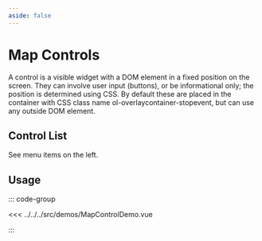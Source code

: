```yaml
---
aside: false
---
```


# Map Controls

A control is a visible widget with a DOM element in a fixed position on the screen.
They can involve user input (buttons), or be informational only;
the position is determined using CSS.
By default these are placed in the container with CSS class name ol-overlaycontainer-stopevent, but can use any outside DOM element.

<script setup>
import MapControlDemo from "@demos/MapControlDemo.vue"
</script>
<ClientOnly>
<MapControlDemo />
</ClientOnly>

## Control List

See menu items on the left.

## Usage

::: code-group

<<< ../../../src/demos/MapControlDemo.vue

:::
